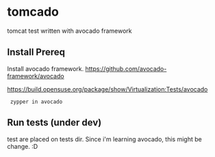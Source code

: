 # tomcado
tomcat test written with avocado framework 

## Install Prereq
Install avocado framework.
https://github.com/avocado-framework/avocado

https://build.opensuse.org/package/show/Virtualization:Tests/avocado

``` zypper in avocado```

## Run tests (under dev)
 
test are placed on tests dir. Since i'm learning avocado, this might be change. :D
